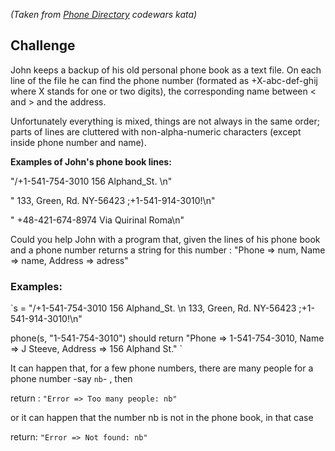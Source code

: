 *(Taken from [Phone Directory](https://www.codewars.com/kata/58905bfa1decb981da00009e) codewars kata)*

## Challenge

John keeps a backup of his old personal phone book as a text file. On each line of the file he can find the phone number (formated as +X-abc-def-ghij where X stands for one or two digits), the corresponding name between < and > and the address.

Unfortunately everything is mixed, things are not always in the same order; parts of lines are cluttered with non-alpha-numeric characters (except inside phone number and name).

**Examples of John's phone book lines:**

"/+1-541-754-3010 156 Alphand_St. <J Steeve>\n"

" 133, Green, Rd. <E Kustur> NY-56423 ;+1-541-914-3010!\n"

"<Anastasia> +48-421-674-8974 Via Quirinal Roma\n"

Could you help John with a program that, given the lines of his phone book and a phone number returns a string for this number : "Phone => num, Name => name, Address => adress"

### Examples:

`s = "/+1-541-754-3010 156 Alphand_St. <J Steeve>\n 133, Green, Rd. <E Kustur> NY-56423 ;+1-541-914-3010!\n"

phone(s, "1-541-754-3010") should return "Phone => 1-541-754-3010, Name => J Steeve, Address => 156 Alphand St."
`

It can happen that, for a few phone numbers, there are many people for a phone number -say `nb`- , then

return : `"Error => Too many people: nb"`

or it can happen that the number nb is not in the phone book, in that case

return: `"Error => Not found: nb"`
